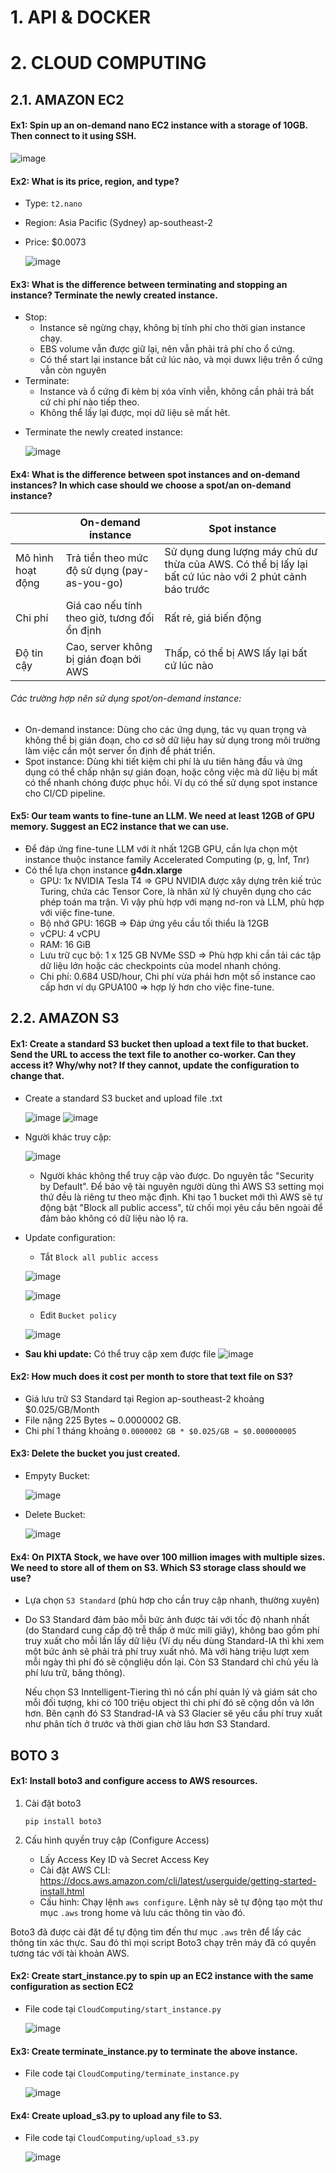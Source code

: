 # 1. API & DOCKER 

# 2. CLOUD COMPUTING 
## 2.1. AMAZON EC2

#### Ex1: Spin up an on-demand nano EC2 instance with a storage of 10GB. Then connect to it using SSH.
![image](https://github.com/user-attachments/assets/58ceec62-1df7-4fbb-ab8e-818c1a656cb5)

#### Ex2: What is its price, region, and type?
- Type: `t2.nano`
- Region: Asia Pacific (Sydney) ap-southeast-2
- Price: $0.0073
  
  ![image](https://github.com/user-attachments/assets/9627cd9e-cd70-4ff3-a0a2-294559bdda9f)

#### Ex3: What is the difference between terminating and stopping an instance? Terminate the newly created instance.
- Stop:
  + Instance sẽ ngừng chạy, không bị tính phí cho thời gian instance chạy.
  + EBS volume vẫn được giữ lại, nên vẫn phải trả phí cho ổ cứng.
  + Có thể start lại instance bất cứ lúc nào, và mọi duwx liệu trên ổ cứng vẫn còn nguyên
- Terminate:
  + Instance và ổ cứng đi kèm bị xóa vĩnh viễn, không cần phải trả bất cứ chi phí nào tiếp theo. 
  + Không thể lấy lại được, mọi dữ liệu sẽ mất hêt.

* Terminate the newly created instance:
  
  ![image](https://github.com/user-attachments/assets/2c16e581-1371-4888-b25f-70dbe911a877)

#### Ex4: What is the difference between spot instances and on-demand instances? In which case should we choose a spot/an on-demand instance?
|| On-demand instance | Spot instance |
|---|---|---|
|Mô hình hoạt động|Trả tiền theo mức độ sử dụng (pay-as-you-go)|Sử dụng dung lượng máy chủ dư thừa của AWS. Có thể bị lấy lại bất cứ lúc nào với 2 phút cảnh báo trước|
|Chi phí|Giá cao nếu tính theo giờ, tương đối ổn định|Rất rẻ, giá biến động|
|Độ tin cậy|Cao, server không bị gián đoạn bởi AWS|Thấp, có thể bị AWS lấy lại bất cứ lúc nào|

###### Các trường hợp nên sử dụng spot/on-demand instance: 
- On-demand instance: Dùng cho các ứng dụng, tác vụ quan trọng và không thể bị gián đoạn, cho cơ sở dữ liệu hay sử dụng trong môi trường làm việc cần một server ổn định để phát triển. 
- Spot instance: Dùng khi tiết kiệm chi phí là ưu tiên hàng đầu và ứng dụng có thể chấp nhận sự gián đoạn, hoặc công việc mà dữ liệu bị mất có thể nhanh chóng được phục hồi. Ví dụ có thể sử dụng spot instance cho CI/CD pipeline.

#### Ex5: Our team wants to fine-tune an LLM. We need at least 12GB of GPU memory. Suggest an EC2 instance that we can use.
- Để đáp ứng fine-tune LLM với ít nhất 12GB GPU, cần lựa chọn một instance thuộc instance family Accelerated Computing (p, g, Ìnf, Tnr)
- Có thể lựa chọn instance **g4dn.xlarge**
  + GPU: 1x NVIDIA Tesla T4 => GPU NVIDIA được xây dựng trên kiế trúc Turing, chứa các Tensor Core, là nhân xử lý chuyên dụng cho các phép toán ma trận. Vì vậy phù hợp với mạng nơ-ron và LLM, phù hợp với việc fine-tune. 
  + Bộ nhớ GPU: 16GB => Đáp ứng yêu cầu tối thiểu là 12GB 
  + vCPU: 4 vCPU
  + RAM: 16 GiB
  + Lưu trữ cục bộ: 1 x 125 GB NVMe SSD => Phù hợp khi cần tải các tập dữ liệu lớn hoặc các checkpoints của model nhanh chóng.
  + Chi phí: 0.684 USD/hour, Chi phí vừa phải hơn một số instance cao cấp hơn ví dụ GPUA100  => hợp lý hơn cho việc fine-tune.

## 2.2. AMAZON S3
#### Ex1: Create a standard S3 bucket then upload a text file to that bucket. Send the URL to access the text file to another co-worker. Can they access it? Why/why not? If they cannot, update the configuration to change that. 
- Create a standard S3 bucket and upload file .txt

  ![image](https://github.com/user-attachments/assets/ff5141e9-484b-4fdb-b808-b8e2df916093)
  ![image](https://github.com/user-attachments/assets/d59b545c-8dbf-4cf4-a81a-6a46beaaa737)

- Người khác truy cập:

  ![image](https://github.com/user-attachments/assets/b54f0c60-97ff-429c-a7da-db31efa8343a)
  
  + Người khác không thể truy cập vào được. Do nguyên tắc "Security by Default". Để bảo vệ tài nguyên người dùng thì AWS S3 setting mọi thứ đều là riêng tư theo mặc định. Khi tạo 1 bucket mới thì AWS sẽ tự động bật "Block all public access", từ chối mọi yêu cầu bên ngoài để đảm bảo không có dữ liệu nào lộ ra. 

- Update configuration:
  + Tắt `Block all public access`
    
  ![image](https://github.com/user-attachments/assets/64981558-21b4-4dda-88bf-5e39e0c369a8)

  ![image](https://github.com/user-attachments/assets/0f552fcd-491f-4c60-bad7-a851bd0930de)

  + Edit `Bucket policy`

  ![image](https://github.com/user-attachments/assets/3827ac65-695d-4c7b-bb81-67efdb360e72)

- **Sau khi update:** Có thể truy cập xem được file 
  ![image](https://github.com/user-attachments/assets/0dbc3cbf-fbdc-4c42-9277-2264f6dece48)

#### Ex2: How much does it cost per month to store that text file on S3?
- Giá lưu trữ S3 Standard tại Region ap-southeast-2 khoảng $0.025/GB/Month
- File nặng 225 Bytes ~ 0.0000002 GB.
- Chi phí 1 tháng khoảng `0.0000002 GB * $0.025/GB ≈ $0.000000005`
  
#### Ex3: Delete the bucket you just created.
- Empyty Bucket:
  
  ![image](https://github.com/user-attachments/assets/b2674b78-fefe-4ec1-8542-96dd1d0d0b1f)

- Delete Bucket:

  ![image](https://github.com/user-attachments/assets/cd1de7a9-554d-426d-8667-411407b47b3a)

#### Ex4: On PIXTA Stock, we have over 100 million images with multiple sizes. We need to store all of them on S3. Which S3 storage class should we use?
- Lựa chọn `S3 Standard` (phù hơp cho cần truy cập nhanh, thường xuyên)
- Do S3 Standard đảm bảo mỗi bức ảnh được tải với tốc độ nhanh nhất (do Standard cung cấp độ trễ thấp ở mức mili giây), không bao gồm phí truy xuất cho mỗi lần lấy dữ liệu (Ví dụ nếu dùng Standard-IA thì khi xem một bức ảnh sẽ phải trả phí truy xuất nhỏ. Mà với hàng triệu lượt xem mỗi ngày thì phí đó sẽ cộngliệu dồn lại. Còn S3 Standard chỉ chủ yếu là phí lưu trữ, băng thông).
  
  Nếu chọn S3 Inntelligent-Tiering thì nó cần phí quản lý và giám sát cho mỗi đối tượng, khi có 100 triệu object thì chi phí đó sẽ cộng dồn và lớn hơn. Bên cạnh đó S3 Standrad-IA và S3 Glacier sẽ yêu cầu phí truy xuất như phân tích ở trước và thời gian chờ lâu hơn S3 Standard. 

## BOTO 3
#### Ex1: Install boto3 and configure access to AWS resources. 
1. Cài đặt boto3
   
   ` pip install boto3 `
2. Cấu hình quyền truy cập (Configure Access)
   - Lấy Access Key ID và Secret Access Key
   - Cài đặt AWS CLI: https://docs.aws.amazon.com/cli/latest/userguide/getting-started-install.html
   - Cấu hình: Chạy lệnh `aws configure`. Lệnh này sẽ tự động tạo một thư mục `.aws` trong home và lưu các thông tin vào đó.

Boto3 đã được cài đặt để tự động tìm đến thư mục `.aws` trên để lấy các thông tin xác thực. Sau đó thì mọi script Boto3 chạy trên máy đã có quyền tương tác với tài khoản AWS. 

#### Ex2: Create start_instance.py to spin up an EC2 instance with the same configuration as section EC2
- File code tại `CloudComputing/start_instance.py`

  ![image](https://github.com/user-attachments/assets/dacd840d-bd02-4318-9662-182d42c2ead2)


#### Ex3: Create terminate_instance.py to terminate the above instance.
- File code tại `CloudComputing/terminate_instance.py`

  ![image](https://github.com/user-attachments/assets/45a79ba2-2520-4649-89a4-2f2409e5374c)


#### Ex4: Create upload_s3.py to upload any file to S3.
- File code tại `CloudComputing/upload_s3.py`

  ![image](https://github.com/user-attachments/assets/a6c2c0e5-26aa-44cb-8c64-61e24cd664b5)

